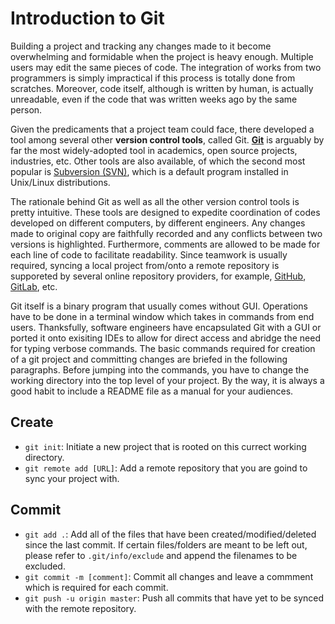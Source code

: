 # Introduction to Git

Building a project and tracking any changes made to it become overwhelming and formidable when the project is heavy enough. Multiple users may edit the same pieces of code. The integration of works from two programmers is simply impractical if this process is totally done from scratches. Moreover, code itself, although is written by human, is actually unreadable, even if the code that was written weeks ago by the same person.

Given the predicaments that a project team could face, there developed a tool among several other **version control tools**, called Git. [**Git**](https://git-scm.com/) is arguably by far the most widely-adopted tool in academics, open source projects, industries, etc. Other tools are also available, of which the second most popular is [Subversion (SVN)](https://subversion.apache.org/), which is a default program installed in Unix/Linux distributions.

The rationale behind Git as well as all the other version control tools is pretty intuitive. These tools are designed to expedite coordination of codes developed on different computers, by different engineers. Any changes made to original copy are faithfully recorded and any conflicts between two versions is highlighted. Furthermore, comments are allowed to be made for each line of code to facilitate readability. Since teamwork is usually required, syncing a local project from/onto a remote repository is supporeted by several online repository providers, for example, [GitHub](https://github.com/), [GitLab](https://about.gitlab.com/), etc.

Git itself is a binary program that usually comes without GUI. Operations have to be done in a terminal window which takes in commands from end users. Thanksfully, software engineers have encapsulated Git with a GUI or ported it onto exisiting IDEs to allow for direct access and abridge the need for typing verbose commands. The basic commands required for creation of a git project and committing changes are briefed in the following paragraphs. Before jumping into the commands, you have to change the working directory into the top level of your project. By the way, it is always a good habit to include a README file as a manual for your audiences.

## Create

- `git init`: Initiate a new project that is rooted on this currect working directory.
- `git remote add [URL]`: Add a remote repository that you are goind to sync your project with.

## Commit

- `git add .`: Add all of the files that have been created/modified/deleted since the last commit. If certain files/folders are meant to be left out, please refer to `.git/info/exclude` and append the filenames to be excluded.
- `git commit -m [comment]`: Commit all changes and leave a commment which is required for each commit.
- `git push -u origin master`: Push all commits that have yet to be synced with the remote repository.
